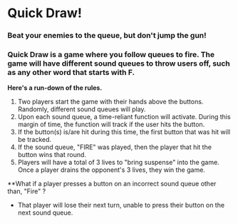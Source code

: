 # Quick Draw! 

### Beat your enemies to the queue, but don't jump the gun!

### **Quick Draw is a game where you follow queues to fire. The game will have different sound queues to throw users off, such as any other word that starts with F.**

**Here's a run-down of the rules.**
1. Two players start the game with their hands above the buttons. Randomly, different sound queues will play.
2. Upon each sound queue, a time-reliant function will activate. During this margin of time, the function will track if the user hits the button.
3. If the button(s) is/are hit during this time, the first button that was hit will be tracked.
4. If the sound queue, "FIRE" was played, then the player that hit the button wins that round.
5. Players will have a total of 3 lives to "bring suspense" into the game. Once a player drains the opponent's 3 lives, they win the game.

**What if a player presses a button on an incorrect sound queue other than, "Fire" ?
- That player will lose their next turn, unable to press their button on the next sound queue.
